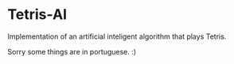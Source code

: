 # Tetris-AI

Implementation of an artificial inteligent algorithm that plays Tetris.

Sorry some things are in portuguese. :)